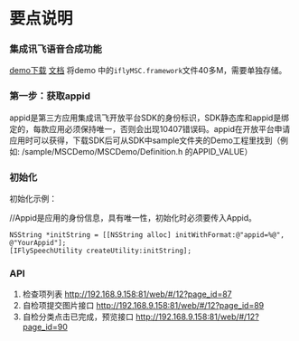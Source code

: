 #  要点说明

### 集成讯飞语音合成功能
[demo下载](https://www.xfyun.cn/sdk/dispatcher?app_id=NWMxNzA1ZGQ)
[文档](https://doc.xfyun.cn/msc_ios/集成流程.html)
将demo 中的`iflyMSC.framework`文件40多M，需要单独存储。
### 第一步：获取appid

appid是第三方应用集成讯飞开放平台SDK的身份标识，SDK静态库和appid是绑定的，每款应用必须保持唯一，否则会出现10407错误码。appid在开放平台申请应用时可以获得，下载SDK后可从SDK中sample文件夹的Demo工程里找到（例如: /sample/MSCDemo/MSCDemo/Definition.h 的APPID_VALUE）

### 初始化

初始化示例：

//Appid是应用的身份信息，具有唯一性，初始化时必须要传入Appid。
```
NSString *initString = [[NSString alloc] initWithFormat:@"appid=%@", @"YourAppid"];
[IFlySpeechUtility createUtility:initString];
```

### API
1. 检查项列表
http://192.168.9.158:81/web/#/12?page_id=87
2. 自检项提交图片接口
http://192.168.9.158:81/web/#/12?page_id=89
3. 自检分类点击已完成，预览接口
http://192.168.9.158:81/web/#/12?page_id=90
